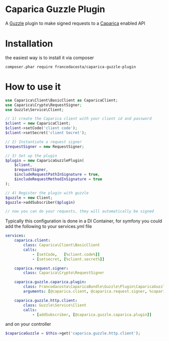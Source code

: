 # Caparica Guzzle Plugin
A [Guzzle](https://github.com/guzzle/guzzle) plugin to make signed requests to a [Caparica](https://github.com/francodacosta/caparica) enabled API

# Installation
the easiest way is to install it via composer

```composer.phar require francodacosta/caparica-guzzle-plugin```


# How to use it
```php
use Caparica\Client\BasicClient as CaparicaClient;
use Caparica\Crypto\RequestSigner;
use Guzzle\Service\Client;

// 1) create the Caparica client with your client id and password
$client = new CaparicaClient;
$client->setCode('client code');
$client->setSecret('client Secret');

// 2) Instantiate a request signer
$requestSigner = new RequestSigner;

// 3) Set up the plugin
$plugin = new CaparicaGuzzlePlugin(
    $client,
    $requestSigner,
    $includeRequestPathInSignature = true,
    $includeRequestMethodInSignature = true
);

// 4) Register the plugin with guzzle
$guzzle = new Client;
$guzzle->addSubscriber($plugin)

// now you can do your requests, they will automatically be signed
```

Typically this configuration is done in a DI Container, for symfony you could
add the following to your services.yml file

```yml
services:
    caparica.client:
        class: Caparica\Client\BasicClient
        calls:
            - [setCode,   [%client.code%]]
            - [setsecret, [%client.secret%]]

    caparica.request.signer:
        class: Caparica\Crypto\RequestSigner

    caparica.guzzle.caparica.plugin:
        class: Francodacosta\CaparicaBundle\Guzzle\Plugin\CaparicaGuzzlePlugin
        arguments: [@caparica.client, @caparica.request.signer, %caparica.signature.includes.path%, %caparica.signature.includes.method%]

    caparica.guzzle.http.client:
        class: Guzzle\Service\Client
        calls:
            - [addSubscriber, [@caparica.guzzle.caparica.plugin]]

```

and on your controller

```php
$caparicaGuzzle = $this->get('caparica.guzzle.http.client');
```
